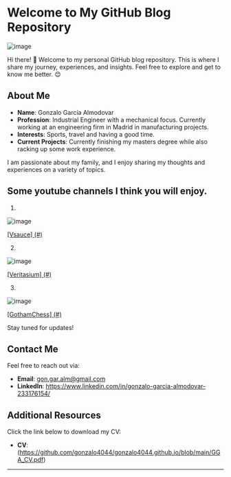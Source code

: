 # Welcome to My GitHub Blog Repository

![image](https://github.com/user-attachments/assets/b20125ac-926e-4404-9d5d-919d77d221b2)

Hi there! 👋 Welcome to my personal GitHub blog repository. This is where I share my journey, experiences, and insights. Feel free to explore and get to know me better. 😊

## About Me

- **Name**: Gonzalo García Almodovar
- **Profession**: Industrial Engineer with a mechanical focus. Currently working at an engineering firm in Madrid in manufacturing projects.
- **Interests**: Sports, travel and having a good time.
- **Current Projects**: Currently finishing my masters degree while also racking up some work experience.

I am passionate about my family, and I enjoy sharing my thoughts and experiences on a variety of topics.

## Some youtube channels I think you will enjoy.

1.
![image](https://github.com/user-attachments/assets/67ef5fc0-2bee-4a51-8967-d41f7afef874)

[[Vsauce] (#)](https://www.youtube.com/@Vsauce)

2.

![image](https://github.com/user-attachments/assets/b5dc690d-aa3b-46cb-b94d-40bb884657d3)

[[Veritasium] (#)](https://www.youtube.com/@veritasium)

3.

![image](https://github.com/user-attachments/assets/e3de3713-aa8d-48c2-a43c-e5ba319e4997) 

[[GothamChess] (#)](https://www.youtube.com/@GothamChess)

Stay tuned for updates!

## Contact Me

Feel free to reach out via:
- **Email**: gon.gar.alm@gmail.com
- **LinkedIn**: https://www.linkedin.com/in/gonzalo-garcia-almodovar-233176154/

## Additional Resources

Click the link below to download my CV:

- **CV**: (https://github.com/gonzalo4044/gonzalo4044.github.io/blob/main/GGA_CV.pdf)


---
